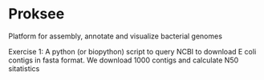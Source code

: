 # Proksee
Platform for assembly, annotate and visualize bacterial genomes

Exercise 1: A python (or biopython) script to query NCBI to download E coli contigs in fasta format. We download 1000 contigs and calculate N50 sitatistics 
